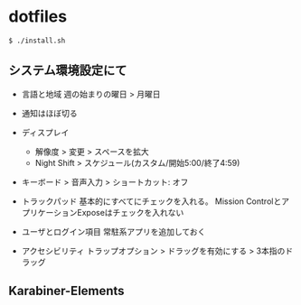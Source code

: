 # dotfiles

```
$ ./install.sh
```

## システム環境設定にて
- 言語と地域
週の始まりの曜日 > 月曜日

- 通知はほぼ切る

- ディスプレイ
  - 解像度 > 変更 > スペースを拡大
  - Night Shift > スケジュール(カスタム/開始5:00/終了4:59)

- キーボード > 音声入力 > ショートカット: オフ

- トラックパッド
基本的にすべてにチェックを入れる。
Mission ControlとアプリケーションExposeはチェックを入れない

- ユーザとログイン項目
常駐系アプリを追加しておく

- アクセシビリティ
トラップオプション > ドラッグを有効にする > 3本指のドラッグ


## Karabiner-Elements
